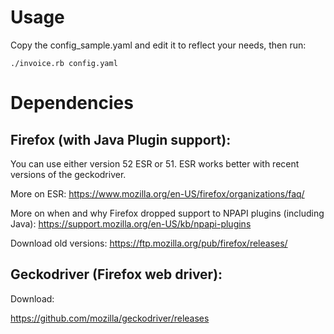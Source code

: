 # Usage

Copy the config_sample.yaml and edit it to reflect your needs, then run:

```
./invoice.rb config.yaml
```

# Dependencies

## Firefox (with Java Plugin support):

You can use either version 52 ESR or 51. ESR works better with recent versions
of the geckodriver.

More on ESR: https://www.mozilla.org/en-US/firefox/organizations/faq/

More on when and why Firefox dropped support to NPAPI plugins (including Java):
https://support.mozilla.org/en-US/kb/npapi-plugins

Download old versions: https://ftp.mozilla.org/pub/firefox/releases/

## Geckodriver (Firefox web driver):

Download:

https://github.com/mozilla/geckodriver/releases
